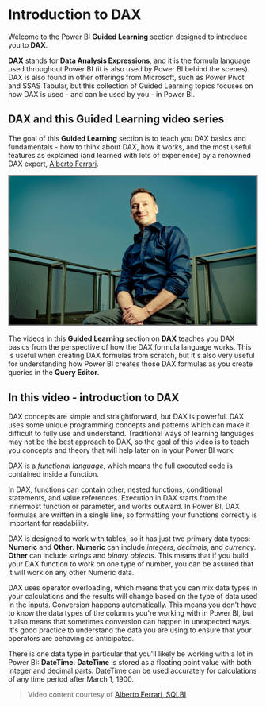 <properties
   pageTitle="Introduction to DAX"
   description="Learn what DAX is and some of its basic building blocks"
   services="powerbi"
   documentationCenter=""
   authors="davidiseminger"
   manager="mblythe"
   backup=""
   editor=""
   tags=""
   qualityFocus="no"
   qualityDate=""
   featuredVideoId="lRhOJP3bZCo"
   courseDuration="9m"/>

<tags
   ms.service="powerbi"
   ms.devlang="NA"
   ms.topic="get-started-article"
   ms.tgt_pltfrm="NA"
   ms.workload="powerbi"
   ms.date="03/01/2017"
   ms.author="davidi"/>

# Introduction to DAX

Welcome to the Power BI **Guided Learning** section designed to introduce you to **DAX**.

**DAX** stands for **Data Analysis Expressions**, and it is the formula language used throughout Power BI (it is also used by Power BI behind the scenes). DAX is also found in other offerings from Microsoft, such as Power Pivot and SSAS Tabular, but this collection of Guided Learning topics focuses on how DAX is used - and can be used by you - in Power BI.


## DAX and this Guided Learning video series


The goal of this **Guided Learning** section is to teach you DAX basics and fundamentals - how to think about DAX, how it works, and the most useful features as explained (and learned with lots of experience) by a renowned DAX expert, [Alberto Ferrari](http://www.sqlbi.com/learning-dax/?utm_source=powerbi&utm_medium=marketing&utm_campaign=after-summit ).

![](media/powerbi-learning-7-1-intro-to-DAX/intro_DAX_6_alberto_ferrari.png)

The videos in this **Guided Learning** section on **DAX** teaches you DAX basics from the perspective of how the DAX formula language works. This is useful when creating DAX formulas from scratch, but it's also very useful for understanding how Power BI creates those DAX formulas as you create queries in the **Query Editor**.

## In this video - introduction to DAX

DAX concepts are simple and straightforward, but DAX is powerful. DAX uses some unique programming concepts and patterns which can make it difficult to fully use and understand. Traditional ways of learning languages may not be the best approach to DAX, so the goal of this video is to teach you concepts and theory that will help later on in your Power BI work.

DAX is a *functional language*, which means the full executed code is contained inside a function.


In DAX, functions can contain other, nested functions, conditional statements, and value references. Execution in DAX starts from the innermost function or parameter, and works outward. In Power BI, DAX formulas are written in a single line, so formatting your functions correctly is important for readability.


DAX is designed to work with tables, so it has just two primary data types: **Numeric** and **Other**. **Numeric** can include *integers*, *decimals*, and *currency*. **Other** can include *strings* and *binary objects*. This means that if you build your DAX function to work on one type of number, you can be assured that it will work on any other Numeric data.

DAX uses operator overloading, which means that you can mix data types in your calculations and the results will change based on the type of data used in the inputs. Conversion happens automatically. This means you don't have to know the data types of the columns you're working with in Power BI, but it also means that sometimes conversion can happen in unexpected ways. It's good practice to understand the data you are using to ensure that your operators are behaving as anticipated.

There is one data type in particular that you'll likely be working with a lot in Power BI: **DateTime**. **DateTime** is stored as a floating point value with both integer and decimal parts. DateTime can be used accurately for calculations of any time period after March 1, 1900.

>   Video content courtesy of [Alberto Ferrari, SQLBI](http://www.sqlbi.com/learning-dax/?utm_source=powerbi&utm_medium=marketing&utm_campaign=after-summit)
